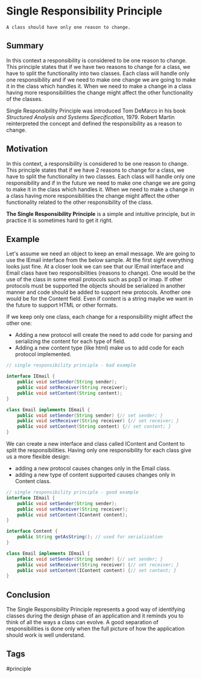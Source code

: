 # Single Responsibility Principle

```
A class should have only one reason to change.
```

## Summary

In this context a responsibility is considered to be one reason to change. This principle states that if we have two reasons to change for a class, we have to split the functionality into two classes. Each class will handle only one responsibility and if we need to make one change we are going to make it in the class which handles it. When we need to make a change in a class having more responsibilities the change might affect the other functionality of the classes.

Single Responsibility Principle was introduced Tom DeMarco in his book *Structured Analysis and Systems Specification*, 1979. Robert Martin reinterpreted the concept and defined the responsibility as a reason to change.

## Motivation

In this context, a responsibility is considered to be one reason to change. This principle states that if we have 2 reasons to change for a class, we have to split the functionality in two classes. Each class will handle only one responsibility and if in the future we need to make one change we are going to make it in the class which handles it. When we need to make a change in a class having more responsibilities the change might affect the other functionality related to the other responsibility of the class.

**The Single Responsibility Principle** is a simple and intuitive principle, but in practice it is sometimes hard to get it right.

## Example

Let's assume we need an object to keep an email message. We are going to use the IEmail interface from the below sample. At the first sight everything looks just fine. At a closer look we can see that our IEmail interface and Email class have two responsibilities (reasons to change). One would be the use of the class in some email protocols such as pop3 or imap. If other protocols must be supported the objects should be serialized in another manner and code should be added to support new protocols. Another one would be for the Content field. Even if content is a string maybe we want in the future to support HTML or other formats.

If we keep only one class, each change for a responsibility might affect the other one:

-   Adding a new protocol will create the need to add code for parsing and serializing the content for each type of field.
-   Adding a new content type (like html) make us to add code for each protocol implemented.

```java
// single responsibility principle - bad example

interface IEmail {
	public void setSender(String sender);
	public void setReceiver(String receiver);
	public void setContent(String content);
}

class Email implements IEmail {
	public void setSender(String sender) {// set sender; }
	public void setReceiver(String receiver) {// set receiver; }
	public void setContent(String content) {// set content; }
}
```

We can create a new interface and class called IContent and Content to split the responsibilities. Having only one responsibility for each class give us a more flexible design:

-   adding a new protocol causes changes only in the Email class.
-   adding a new type of content supported causes changes only in Content class.

```java
// single responsibility principle - good example
interface IEmail {
	public void setSender(String sender);
	public void setReceiver(String receiver);
	public void setContent(IContent content);
}

interface Content {
	public String getAsString(); // used for serialization
}

class Email implements IEmail {
	public void setSender(String sender) {// set sender; }
	public void setReceiver(String receiver) {// set receiver; }
	public void setContent(IContent content) {// set content; }
}
```

## Conclusion

The Single Responsibility Principle represents a good way of identifying classes during the design phase of an application and it reminds you to think of all the ways a class can evolve. A good separation of responsibilities is done only when the full picture of how the application should work is well understand.

## Tags

#principle 
